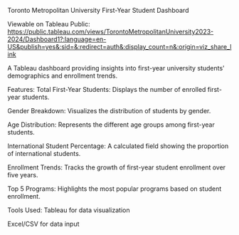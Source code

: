 Toronto Metropolitan University First-Year Student Dashboard

Viewable on Tableau Public: https://public.tableau.com/views/TorontoMetropolitanUniversity2023-2024/Dashboard1?:language=en-US&publish=yes&:sid=&:redirect=auth&:display_count=n&:origin=viz_share_link

A Tableau dashboard providing insights into first-year university students' demographics and enrollment trends.

Features:
Total First-Year Students: Displays the number of enrolled first-year students.

Gender Breakdown: Visualizes the distribution of students by gender.

Age Distribution: Represents the different age groups among first-year students.

International Student Percentage: A calculated field showing the proportion of international students.

Enrollment Trends: Tracks the growth of first-year student enrollment over five years.

Top 5 Programs: Highlights the most popular programs based on student enrollment.

Tools Used:
Tableau for data visualization

Excel/CSV for data input
